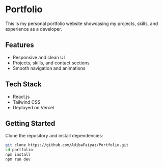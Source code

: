 # Portfolio

This is my personal portfolio website showcasing my projects, skills, and experience as a developer.

## Features

- Responsive and clean UI
- Projects, skills, and contact sections
- Smooth navigation and animations

## Tech Stack

- React.js
- Tailwind CSS
- Deployed on Vercel 

## Getting Started

Clone the repository and install dependencies:

```bash
git clone https://github.com/AdibaFaiyaz/Portfolio.git
cd portfolio
npm install
npm run dev



